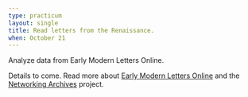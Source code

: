 ```yaml
---
type: practicum
layout: single
title: Read letters from the Renaissance.
when: October 21
---
```


Analyze data from Early Modern Letters Online.

<!--more-->

Details to come. Read more about [Early Modern Letters Online](http://emlo.bodleian.ox.ac.uk/) and the [Networking Archives](https://networkingarchives.org/) project.